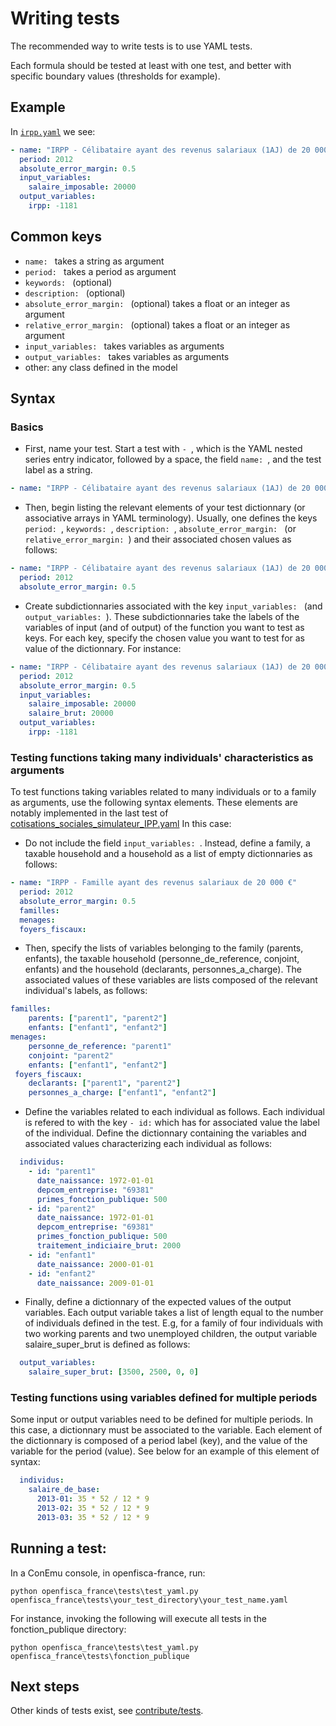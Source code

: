 # Writing tests

The recommended way to write tests is to use YAML tests.

Each formula should be tested at least with one test, and better with specific boundary values (thresholds for example).

## Example

In [`irpp.yaml`](https://github.com/openfisca/openfisca-france/blob/master/openfisca_france/tests/formulas/irpp.yaml) we see:

```yaml
- name: "IRPP - Célibataire ayant des revenus salariaux (1AJ) de 20 000 €"
  period: 2012
  absolute_error_margin: 0.5
  input_variables:
    salaire_imposable: 20000
  output_variables:
    irpp: -1181
```

## Common keys

- `name: ` takes a string as argument
- `period: ` takes a period as argument
- `keywords: `  (optional)
- `description: ` (optional)
- `absolute_error_margin: `  (optional) takes a float or an integer as argument
- `relative_error_margin: `  (optional) takes a float or an integer as argument
- `input_variables: ` takes variables as arguments
- `output_variables: ` takes variables as arguments
- other: any class defined in the model

## Syntax
### Basics
- First, name your test. Start a test with `- `, which is the YAML nested series entry indicator, followed by a space, the field `name: `, and the test label as a string. 

```yaml
- name: "IRPP - Célibataire ayant des revenus salariaux (1AJ) de 20 000 €"
```

- Then, begin listing the relevant elements of your test dictionnary (or associative arrays in YAML terminology). Usually, one defines the keys `period: `, `keywords: `, `description: `, `absolute_error_margin: ` (or `relative_error_margin: `) and their associated chosen values as follows:

```yaml
- name: "IRPP - Célibataire ayant des revenus salariaux (1AJ) de 20 000 €"
  period: 2012
  absolute_error_margin: 0.5
```

- Create subdictionnaries associated with the key `input_variables: ` (and `output_variables: `). These subdictionnaries take the labels of the variables of input (and of output) of the function you want to test as keys. For each key, specify the chosen value you want to test for as value of the dictionnary. For instance:

```yaml
- name: "IRPP - Célibataire ayant des revenus salariaux (1AJ) de 20 000 €"
  period: 2012
  absolute_error_margin: 0.5
  input_variables:
    salaire_imposable: 20000
    salaire_brut: 20000
  output_variables:
    irpp: -1181
```

### Testing functions taking many individuals' characteristics as arguments

To test functions taking variables related to many individuals or to a family as arguments, use the following syntax elements. These elements are notably implemented in the last test of [cotisations_sociales_simulateur_IPP.yaml](https://github.com/openfisca/openfisca-france/blob/master/openfisca_france/tests/fonction_publique/cotisations_sociales_simulateur_IPP.yaml#L241-L300) In this case:

- Do not include the field `input_variables: `. Instead, define a family, a taxable household and a household as a list of empty dictionnaries as follows:
```yaml
- name: "IRPP - Famille ayant des revenus salariaux de 20 000 €"
  period: 2012
  absolute_error_margin: 0.5
  familles:
  menages:
  foyers_fiscaux:
```

- Then, specify the lists of variables belonging to the family (parents, enfants), the taxable household (personne_de_reference, conjoint, enfants) and the household (declarants, personnes_a_charge). The associated values of these variables are lists composed of the relevant individual's labels, as follows:

```yaml
familles:
    parents: ["parent1", "parent2"]
    enfants: ["enfant1", "enfant2"]
menages:
    personne_de_reference: "parent1"
    conjoint: "parent2"
    enfants: ["enfant1", "enfant2"]
 foyers_fiscaux:
    declarants: ["parent1", "parent2"]
    personnes_a_charge: ["enfant1", "enfant2"]
```

- Define the variables related to each individual as follows. Each individual is refered to with the key `- id:` which has for associated value the label of the individual. Define the dictionnary containing the variables and associated values characterizing each individual as follows:
```yaml
  individus:
    - id: "parent1"
      date_naissance: 1972-01-01
      depcom_entreprise: "69381"
      primes_fonction_publique: 500
    - id: "parent2"
      date_naissance: 1972-01-01
      depcom_entreprise: "69381"
      primes_fonction_publique: 500
      traitement_indiciaire_brut: 2000
    - id: "enfant1"
      date_naissance: 2000-01-01
    - id: "enfant2"
      date_naissance: 2009-01-01
```

- Finally, define a dictionnary of the expected values of the output variables. Each output variable takes a list of length equal to the number of individuals defined in the test. E.g, for a family of four individuals with two working parents and two unemployed children, the output variable salaire_super_brut is defined as follows:
```yaml
  output_variables:
    salaire_super_brut: [3500, 2500, 0, 0]
```
### Testing functions using variables defined for multiple periods

Some input or output variables need to be defined for multiple periods. In this case, a dictionnary must be associated to the variable. Each element of the dictionnary is composed of a period label (key), and the value of the variable for the period (value). See below for an example of this element of syntax:

```yaml
  individus:
    salaire_de_base:
      2013-01: 35 * 52 / 12 * 9
      2013-02: 35 * 52 / 12 * 9
      2013-03: 35 * 52 / 12 * 9
```

## Running a test:

In a ConEmu console, in openfisca-france, run:
```
python openfisca_france\tests\test_yaml.py openfisca_france\tests\your_test_directory\your_test_name.yaml
```

For instance, invoking the following will execute all tests in the fonction_publique directory:
```
python openfisca_france\tests\test_yaml.py openfisca_france\tests\fonction_publique 
```

## Next steps

Other kinds of tests exist, see [contribute/tests](../contribute/tests.html).
